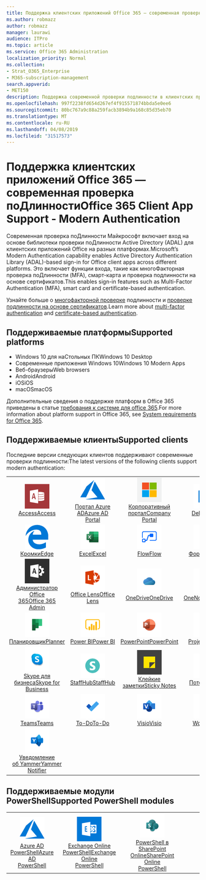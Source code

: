 ```yaml
---
title: Поддержка клиентских приложений Office 365 — современная проверка поДлинности
ms.author: robmazz
author: robmazz
manager: laurawi
audience: ITPro
ms.topic: article
ms.service: Office 365 Administration
localization_priority: Normal
ms.collection:
- Strat_O365_Enterprise
- M365-subscription-management
search.appverid:
- MET150
description: Поддержка современной проверки подлинности в клиентских приложениях Office 365.
ms.openlocfilehash: 997f2238fd654d267ef4f915571874bbda5e0ee6
ms.sourcegitcommit: 80bc767a9c88a259facb3894b9a168c85d35eb70
ms.translationtype: MT
ms.contentlocale: ru-RU
ms.lasthandoff: 04/08/2019
ms.locfileid: "31517573"
---
```

# <a name="office-365-client-app-support---modern-authentication"></a><span data-ttu-id="fe4f7-103">Поддержка клиентских приложений Office 365 — современная проверка поДлинности</span><span class="sxs-lookup"><span data-stu-id="fe4f7-103">Office 365 Client App Support - Modern Authentication</span></span>

<span data-ttu-id="fe4f7-104">Современная проверка поДлинности Майкрософт включает вход на основе библиотеки проверки поДлинности Active Directory (ADAL) для клиентских приложений Office на разных платформах.</span><span class="sxs-lookup"><span data-stu-id="fe4f7-104">Microsoft’s Modern Authentication capability enables Active Directory Authentication Library (ADAL)-based sign-in for Office client apps across different platforms.</span></span> <span data-ttu-id="fe4f7-105">Это включает функции входа, такие как многоФакторная проверка поДлинности (MFA), смарт-карта и проверка подлинности на основе сертификатов.</span><span class="sxs-lookup"><span data-stu-id="fe4f7-105">This enables sign-in features such as Multi-Factor Authentication (MFA), smart card and certificate-based authentication.</span></span>

<span data-ttu-id="fe4f7-106">Узнайте больше о [многофакторной проверке](https://docs.microsoft.com/azure/active-directory/authentication/multi-factor-authentication) подлинности и [проверке подлинности на основе сертификатов](https://docs.microsoft.com/azure/active-directory/active-directory-certificate-based-authentication-get-started).</span><span class="sxs-lookup"><span data-stu-id="fe4f7-106">Learn more about [multi-factor authentication](https://docs.microsoft.com/azure/active-directory/authentication/multi-factor-authentication) and [certificate-based authentication](https://docs.microsoft.com/azure/active-directory/active-directory-certificate-based-authentication-get-started).</span></span>

## <a name="supported-platforms"></a><span data-ttu-id="fe4f7-107">Поддерживаемые платформы</span><span class="sxs-lookup"><span data-stu-id="fe4f7-107">Supported platforms</span></span>

 - <span data-ttu-id="fe4f7-108">Windows 10 для наСтольных ПК</span><span class="sxs-lookup"><span data-stu-id="fe4f7-108">Windows 10 Desktop</span></span>
 - <span data-ttu-id="fe4f7-109">Современные приложения Windows 10</span><span class="sxs-lookup"><span data-stu-id="fe4f7-109">Windows 10 Modern Apps</span></span>
 - <span data-ttu-id="fe4f7-110">Веб-браузеры</span><span class="sxs-lookup"><span data-stu-id="fe4f7-110">Web browsers</span></span>
 - <span data-ttu-id="fe4f7-111">Android</span><span class="sxs-lookup"><span data-stu-id="fe4f7-111">Android</span></span>
 - <span data-ttu-id="fe4f7-112">iOS</span><span class="sxs-lookup"><span data-stu-id="fe4f7-112">iOS</span></span>
 - <span data-ttu-id="fe4f7-113">macOS</span><span class="sxs-lookup"><span data-stu-id="fe4f7-113">macOS</span></span>

<span data-ttu-id="fe4f7-114">Дополнительные сведения о поддержке платформ в Office 365 приведены в статье [требования к системе для office 365](https://products.office.com/office-system-requirements).</span><span class="sxs-lookup"><span data-stu-id="fe4f7-114">For more information about platform support in Office 365, see [System requirements for Office 365](https://products.office.com/office-system-requirements).</span></span>

## <a name="supported-clients"></a><span data-ttu-id="fe4f7-115">Поддерживаемые клиенты</span><span class="sxs-lookup"><span data-stu-id="fe4f7-115">Supported clients</span></span>

<span data-ttu-id="fe4f7-116">Последние версии следующих клиентов поддерживают современные проверки подлинности:</span><span class="sxs-lookup"><span data-stu-id="fe4f7-116">The latest versions of the following clients support modern authentication:</span></span>

| | | | | | |
|:---:|:---:|:---:|:---:|:---:|:---:|
| ![Значок доступа](media/o365-access-64x64.png) <br> [<span data-ttu-id="fe4f7-118">Access</span><span class="sxs-lookup"><span data-stu-id="fe4f7-118">Access</span></span>](https://products.office.com/access) | ![Значок Azure](media/o365-azure-64x64.png) <br> [<span data-ttu-id="fe4f7-120">Портал Azure <br> AD</span><span class="sxs-lookup"><span data-stu-id="fe4f7-120">Azure AD <br> Portal</span></span> ](https://azure.microsoft.com/features/azure-portal/) | ![Значок портала компании](media/o365-microsoft-64x64.png) <br> [<span data-ttu-id="fe4f7-122">Корпоративный <br> портал</span><span class="sxs-lookup"><span data-stu-id="fe4f7-122">Company <br> Portal</span></span> ](https://docs.microsoft.com/intune-user-help/sign-in-to-the-company-portal) | ![Значок delve](media/o365-delve-64x64.png) <br> [<span data-ttu-id="fe4f7-124">Delve</span><span class="sxs-lookup"><span data-stu-id="fe4f7-124">Delve</span></span>](https://products.office.com/business/intelligent-search) | ![Значок Dynamics 365](media/o365-dynamics365-64x64.png) <br> [<span data-ttu-id="fe4f7-126">Dynamics 365</span><span class="sxs-lookup"><span data-stu-id="fe4f7-126">Dynamics 365</span></span>](https://dynamics.microsoft.com) 
| ![Значок поГраничного сервера](media/o365-edge-64x64.png) <br> [<span data-ttu-id="fe4f7-128">Кромки</span><span class="sxs-lookup"><span data-stu-id="fe4f7-128">Edge</span></span>](https://www.microsoft.com/windows/microsoft-edge) | ![Значок Excel](media/o365-excel-64x64.png) <br> [<span data-ttu-id="fe4f7-130">Excel</span><span class="sxs-lookup"><span data-stu-id="fe4f7-130">Excel</span></span>](https://products.office.com/excel) | ![Значок "Flow"](media/o365-flow-64x64.png) <br> [<span data-ttu-id="fe4f7-132">Flow</span><span class="sxs-lookup"><span data-stu-id="fe4f7-132">Flow</span></span>](https://flow.microsoft.com) | ![Значок форм](media/o365-forms-64x64.png) <br> [<span data-ttu-id="fe4f7-134">Формы</span><span class="sxs-lookup"><span data-stu-id="fe4f7-134">Forms</span></span>](https://flow.microsoft.com/connectors/shared_microsoftforms/microsoft-forms/) | ![Значок Kaizala](media/o365-kaizala-64x64.png) <br> [<span data-ttu-id="fe4f7-136">Kaizala</span><span class="sxs-lookup"><span data-stu-id="fe4f7-136">Kaizala</span></span>](https://products.office.com/en/business/microsoft-kaizala) 
| ![Значок администратора Office 365](media/o365-o365admin-64x64.png) <br> [<span data-ttu-id="fe4f7-138">Администратор Office <br> 365</span><span class="sxs-lookup"><span data-stu-id="fe4f7-138">Office 365 <br> Admin</span></span>](https://products.office.com/business/manage-office-365-admin-app) | ![Значок лупы](media/o365-lens-64x64.png) <br> [<span data-ttu-id="fe4f7-140">Office Lens</span><span class="sxs-lookup"><span data-stu-id="fe4f7-140">Office Lens</span></span>](https://www.microsoft.com/p/office-lens/9wzdncrfj3t8?activetab=pivot%3Aoverviewtab) | ![Значок OneDrive для бизнеса](media/o365-OneDrive-64x64.png) <br> [<span data-ttu-id="fe4f7-142">OneDrive</span><span class="sxs-lookup"><span data-stu-id="fe4f7-142">OneDrive</span></span>](https://products.office.com/onedrive-for-business/online-cloud-storage) |  ![Значок OneNote](media/o365-OneNote-64x64.png) <br> [<span data-ttu-id="fe4f7-144">OneNote</span><span class="sxs-lookup"><span data-stu-id="fe4f7-144">OneNote</span></span>](https://products.office.com/onenote) | ![Значок Outlook](media/o365-outlook-64x64.png) <br> [<span data-ttu-id="fe4f7-146">Outlook</span><span class="sxs-lookup"><span data-stu-id="fe4f7-146">Outlook</span></span>](https://products.office.com/outlook) 
| ![Значок планировщика](media/o365-planner-64x64.png) <br> [<span data-ttu-id="fe4f7-148">Планировщик</span><span class="sxs-lookup"><span data-stu-id="fe4f7-148">Planner</span></span>](https://products.office.com/business/task-management-software) | ![Значок PowerBI](media/o365-powerbi-64x64.png) <br> [<span data-ttu-id="fe4f7-150">Power BI</span><span class="sxs-lookup"><span data-stu-id="fe4f7-150">Power BI</span></span>](https://powerbi.microsoft.com)| ![Значок PowerPoint](media/o365-powerpoint-64x64.png) <br> [<span data-ttu-id="fe4f7-152">PowerPoint</span><span class="sxs-lookup"><span data-stu-id="fe4f7-152">PowerPoint</span></span>](https://products.office.com/powerpoint) | ![Значок проекта](media/o365-project-64x64.png) <br> [<span data-ttu-id="fe4f7-154">Project</span><span class="sxs-lookup"><span data-stu-id="fe4f7-154">Project</span></span>](https://products.office.com/project) | ![Значок SharePoint](media/o365-sharepoint-64x64.png) <br> [<span data-ttu-id="fe4f7-156">SharePoint</span><span class="sxs-lookup"><span data-stu-id="fe4f7-156">Sharepoint</span></span>](https://products.office.com/sharepoint) 
| ![Значок Skype для бизнеса](media/o365-skypeforbusiness-64x64.png) <br> [<span data-ttu-id="fe4f7-158">Skype для <br> бизнеса</span><span class="sxs-lookup"><span data-stu-id="fe4f7-158">Skype for <br> Business</span></span>](https://www.skype.com/business/) | ![Значок StaffHub](media/o365-staffhub-64x64.png) <br> [<span data-ttu-id="fe4f7-160">StaffHub</span><span class="sxs-lookup"><span data-stu-id="fe4f7-160">StaffHub</span></span>](https://products.office.com/microsoft-staffhub/staff-scheduling-software)| ![Значок клейких заМеток](media/o365-stickynotes-64x64.png) <br> [<span data-ttu-id="fe4f7-162">Клейкие заметки</span><span class="sxs-lookup"><span data-stu-id="fe4f7-162">Sticky Notes</span></span>](https://www.microsoft.com/p/microsoft-sticky-notes/9nblggh4qghw) | ![Значок потока](media/o365-stream-64x64.png) <br> [<span data-ttu-id="fe4f7-164">Поток</span><span class="sxs-lookup"><span data-stu-id="fe4f7-164">Stream</span></span>](https://stream.microsoft.com) | ![Значок Sway](media/o365-sway-64x64.png) <br> [<span data-ttu-id="fe4f7-166">Sway</span><span class="sxs-lookup"><span data-stu-id="fe4f7-166">Sway</span></span>](https://sway.com) 
| ![Значок рабочих групп](media/o365-teams-64x64.png) <br> [<span data-ttu-id="fe4f7-168">Teams</span><span class="sxs-lookup"><span data-stu-id="fe4f7-168">Teams</span></span>](https://products.office.com/microsoft-teams/group-chat-software) | ![Значок дел](media/o365-todo-64x64.png) <br> [<span data-ttu-id="fe4f7-170">To-Do</span><span class="sxs-lookup"><span data-stu-id="fe4f7-170">To-Do</span></span>](https://todo.microsoft.com) | ![Значок Visio](media/o365-visio-64x64.png) <br> [<span data-ttu-id="fe4f7-172">Visio</span><span class="sxs-lookup"><span data-stu-id="fe4f7-172">Visio</span></span>](https://products.office.com/visio/flowchart-software) | ![Значок Word](media/o365-word-64x64.png) <br> [<span data-ttu-id="fe4f7-174">Word</span><span class="sxs-lookup"><span data-stu-id="fe4f7-174">Word</span></span>](https://products.office.com/word) | ![Значок Yammer](media/o365-yammer-64x64.png) <br> [<span data-ttu-id="fe4f7-176">Yammer</span><span class="sxs-lookup"><span data-stu-id="fe4f7-176">Yammer</span></span>](https://products.office.com/yammer/yammer-overview) 
| ![Значок Yammer](media/o365-yammer-64x64.png) <br> [<span data-ttu-id="fe4f7-178">Уведомление <br> об Yammer</span><span class="sxs-lookup"><span data-stu-id="fe4f7-178">Yammer <br> Notifier</span></span>](https://products.office.com/yammer/yammer-overview) |  |

## <a name="supported-powershell-modules"></a><span data-ttu-id="fe4f7-179">Поддерживаемые модули PowerShell</span><span class="sxs-lookup"><span data-stu-id="fe4f7-179">Supported PowerShell modules</span></span>

| | | | | | |
|:---:|:---:|:---:|:---:|:---:|:---:|
| ![Значок Azure](media/o365-azure-64x64.png) <br> [<span data-ttu-id="fe4f7-181">Azure AD <br> PowerShell</span><span class="sxs-lookup"><span data-stu-id="fe4f7-181">Azure AD <br> PowerShell</span></span>](https://docs.microsoft.com/powershell/azure/active-directory/overview?view=azureadps-2.0) | ![Значок Exchange](media/o365-exchange-64x64.png) <br> [<span data-ttu-id="fe4f7-183">Exchange Online <br> PowerShell</span><span class="sxs-lookup"><span data-stu-id="fe4f7-183">Exchange Online <br> PowerShell</span></span>](https://docs.microsoft.com/powershell/exchange/exchange-online/exchange-online-powershell?view=exchange-ps) | ![Значок SharePoint](media/o365-sharepoint-64x64.png) <br> [<span data-ttu-id="fe4f7-185">PowerShell в <br> SharePoint Online</span><span class="sxs-lookup"><span data-stu-id="fe4f7-185">SharePoint Online <br> PowerShell</span></span>](https://docs.microsoft.com/sharepoint/manage-team-and-communication-sites-in-powershell)
